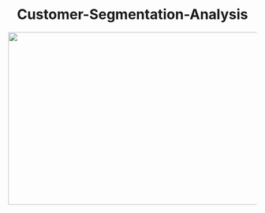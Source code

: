 <div style="text-align: center;">
  <h1>  Customer-Segmentation-Analysis </h1>
</div> 

<p align="center">
  <img width="2500" height="350" src="https://blog.intercomassets.com/blog/wp-content/uploads/2020/10/Customer-segmentation-performance-matrix.png">
</p>
